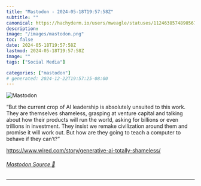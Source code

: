 ```yaml
---
title: "Mastodon - 2024-05-18T19:57:58Z"
subtitle: ""
canonical: https://hachyderm.io/users/mweagle/statuses/112463857489056794
description:
image: "/images/mastodon.png"
toc: false
date: 2024-05-18T19:57:58Z
lastmod: 2024-05-18T19:57:58Z
image: ""
tags: ["Social Media"]

categories: ["mastodon"]
# generated: 2024-12-22T19:57:25-08:00
---
```

![Mastodon](/images/mastodon.png)

<p>“But the current crop of AI leadership is absolutely unsuited to this work. They are themselves shameless, grasping at venture capital and talking about how their products will run the world, asking for billions or even trillions in investment. They insist we remake civilization around them and promise it will work out. But how are they going to teach a computer to behave if they can’t?”</p><p><a href="https://www.wired.com/story/generative-ai-totally-shameless/" target="_blank" rel="nofollow noopener noreferrer" translate="no"><span class="invisible">https://www.</span><span class="ellipsis">wired.com/story/generative-ai-</span><span class="invisible">totally-shameless/</span></a></p>


###### [Mastodon Source 🐘](https://hachyderm.io/@mweagle/112463857489056794)

___
